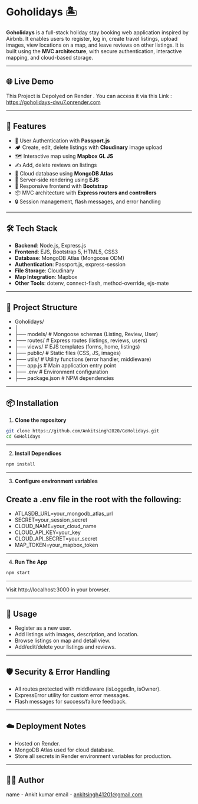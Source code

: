 # Goholidays 🏝️

**Goholidays** is a full-stack holiday stay booking web application inspired by Airbnb. It enables users to register, log in, create travel listings, upload images, view locations on a map, and leave reviews on other listings. It is built using the **MVC architecture**, with secure authentication, interactive mapping, and cloud-based storage.

---

## 🌐 Live Demo
This Project is Depolyed on Render .
You can access it via this Link : https://goholidays-dwu7.onrender.com

---

## 📌 Features

- 🔐 User Authentication with **Passport.js**
- 🏕️ Create, edit, delete listings with **Cloudinary** image upload
- 🗺️ Interactive map using **Mapbox GL JS**
- ✍️ Add, delete reviews on listings
- 🧭 Cloud database using **MongoDB Atlas**
- 📄 Server-side rendering using **EJS**
- 🎨 Responsive frontend with **Bootstrap**
- 📦 MVC architecture with **Express routers and controllers**
- 🔒 Session management, flash messages, and error handling

---

## 🛠️ Tech Stack

- **Backend**: Node.js, Express.js
- **Frontend**: EJS, Bootstrap 5, HTML5, CSS3
- **Database**: MongoDB Atlas (Mongoose ODM)
- **Authentication**: Passport.js, express-session
- **File Storage**: Cloudinary
- **Map Integration**: Mapbox
- **Other Tools**: dotenv, connect-flash, method-override, ejs-mate

---

## 🧱 Project Structure

- Goholidays/
- │
- ├── models/ # Mongoose schemas (Listing, Review, User)
- ├── routes/ # Express routes (listings, reviews, users)
- ├── views/ # EJS templates (forms, home, listings)
- ├── public/ # Static files (CSS, JS, images)
- ├── utils/ # Utility functions (error handler, middleware)
- ├── app.js # Main application entry point
- ├── .env # Environment configuration
- ├── package.json # NPM dependencies

---

## 📦 Installation

1. **Clone the repository**
```bash
git clone https://github.com/Ankitsingh2820/GoHolidays.git
cd GoHolidays
```
---

2. **Install Dependices**
```bash
npm install
```
---

3. **Configure environment variables**

## Create a .env file in the root with the following:

- ATLASDB_URL=your_mongodb_atlas_url
- SECRET=your_session_secret
- CLOUD_NAME=your_cloud_name
- CLOUD_API_KEY=your_key
- CLOUD_API_SECRET=your_secret
- MAP_TOKEN=your_mapbox_token

---

4. **Run The App**
```bash
npm start
```
---

Visit http://localhost:3000 in your browser.

---

## 🧪 Usage
- Register as a new user.
- Add listings with images, description, and location.
- Browse listings on map and detail view.
- Add/edit/delete your listings and reviews.

---

## 🛡️ Security & Error Handling
- All routes protected with middleware (isLoggedIn, isOwner).
- ExpressError utility for custom error messages.
- Flash messages for success/failure feedback.

---

 ## ☁️ Deployment Notes
- Hosted on Render.
- MongoDB Atlas used for cloud database.
- Store all secrets in Render environment variables for production.

---

## 👨‍💻 Author
name - Ankit kumar
email - ankitsingh41201@gmail.com
